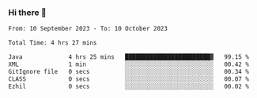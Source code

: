 ### Hi there 👋

<!--START_SECTION:waka-->

```txt
From: 10 September 2023 - To: 10 October 2023

Total Time: 4 hrs 27 mins

Java             4 hrs 25 mins   ████████████████████████▓   99.15 %
XML              1 min           ░░░░░░░░░░░░░░░░░░░░░░░░░   00.42 %
GitIgnore file   0 secs          ░░░░░░░░░░░░░░░░░░░░░░░░░   00.34 %
CLASS            0 secs          ░░░░░░░░░░░░░░░░░░░░░░░░░   00.07 %
Ezhil            0 secs          ░░░░░░░░░░░░░░░░░░░░░░░░░   00.02 %
```

<!--END_SECTION:waka-->

<!--
**jaimesalcedo1/jaimesalcedo1** is a ✨ _special_ ✨ repository because its `README.md` (this file) appears on your GitHub profile.

Here are some ideas to get you started:

- 🔭 I’m currently working on ...
- 🌱 I’m currently learning ...
- 👯 I’m looking to collaborate on ...
- 🤔 I’m looking for help with ...
- 💬 Ask me about ...
- 📫 How to reach me: ...
- 😄 Pronouns: ...
- ⚡ Fun fact: ...
-->

